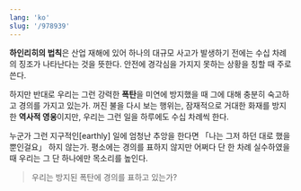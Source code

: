 ```yaml
---
lang: 'ko'
slug: '/978939'
---
```


**하인리히의 법칙**은
산업 재해에 있어 하나의 대규모 사고가 발생하기 전에는
수십 차례의 징조가 나타난다는 것을 뜻한다.
안전에 경각심을 가지지 못하는 상황을 칭할 때 주로 쓴다.

하지만 반대로 우리는 그런 강력한 **폭탄**을
미연에 방지했을 때
그에 대해 충분히 숙고하고
경의를 가지고 있는가.
꺼진 불을 다시 보는 행위는,
잠재적으로 거대한 화재를 방지한 **역사적 영웅**이지만,
우리는 그런 일을 하루에도 수십 차례씩 한다.

누군가 그런 지구적인[earthly] 일에
엄청난 추앙을 한다면
「나는 그저 하던 대로 했을 뿐인걸요」
하지 않는가.
평소에는 경의를 표하지 않지만
어쩌다 단 한 차례 실수하였을 때
우리는 그 단 하나에만 목소리를 높인다.

> 우리는 방지된 폭탄에 경의를 표하고 있는가?
